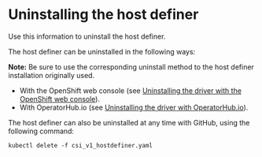 # Uninstalling the host definer

Use this information to uninstall the host definer.

The host definer can be uninstalled in the following ways:

**Note:** Be sure to use the corresponding uninstall method to the host definer installation originally used.

- With the OpenShift web console (see [Uninstalling the driver with the OpenShift web console](uninstall_driver_openshift_web.md)).
- With OperatorHub.io (see [Uninstalling the driver with OperatorHub.io](uninstall_driver_operatorhub.md)).
  
The host definer can also be uninstalled at any time with GitHub, using the following command:
  
    kubectl delete -f csi_v1_hostdefiner.yaml
